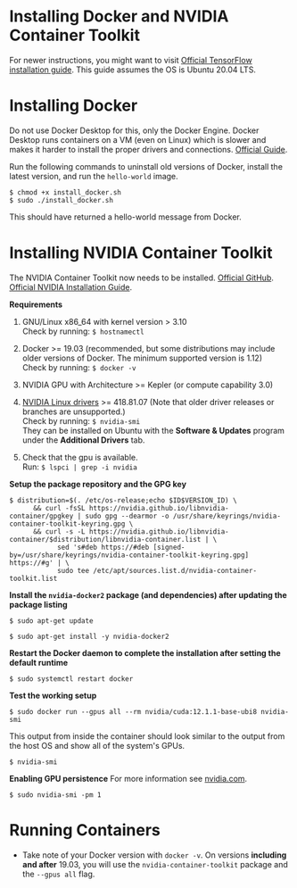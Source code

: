 # Installing Docker and NVIDIA Container Toolkit
For newer instructions, you might want to visit [Official TensorFlow installation guide](www.tensorflow.org/install/docker).  This guide assumes the OS is Ubuntu 20.04 LTS.  


# Installing Docker
Do not use Docker Desktop for this, only the Docker Engine.  Docker Desktop runs containers on a VM (even on Linux) which is slower and makes it harder to install the proper drivers and connections.
[Official Guide](https://docs.docker.com/engine/install/ubuntu/).

Run the following commands to uninstall old versions of Docker, install the latest version, and run the `hello-world` image.
```
$ chmod +x install_docker.sh
$ sudo ./install_docker.sh
```
This should have returned a hello-world message from Docker.

# Installing NVIDIA Container Toolkit
The NVIDIA Container Toolkit now needs to be installed. [Official GitHub](https://github.com/NVIDIA/nvidia-docker). [Official NVIDIA Installation Guide](https://docs.nvidia.com/datacenter/cloud-native/container-toolkit/install-guide.html#docker).

**Requirements**
1.  GNU/Linux x86_64 with kernel version > 3.10  
Check by running:  `$ hostnamectl`
    
2.  Docker >= 19.03 (recommended, but some distributions may include older versions of Docker. The minimum supported version is 1.12)  
Check by running:  `$ docker -v`
    
3.  NVIDIA GPU with Architecture >= Kepler (or compute capability 3.0)
    
4.  [NVIDIA Linux drivers](http://www.nvidia.com/object/unix.html)  >= 418.81.07 (Note that older driver releases or branches are unsupported.)  
Check by running:  `$ nvidia-smi`  
They can be installed on Ubuntu with the **Software & Updates** program under the **Additional Drivers** tab.

5. Check that the gpu is available.  
Run:  `$ lspci | grep -i nvidia`

**Setup the package repository and the GPG key**
```
$ distribution=$(. /etc/os-release;echo $ID$VERSION_ID) \
      && curl -fsSL https://nvidia.github.io/libnvidia-container/gpgkey | sudo gpg --dearmor -o /usr/share/keyrings/nvidia-container-toolkit-keyring.gpg \
      && curl -s -L https://nvidia.github.io/libnvidia-container/$distribution/libnvidia-container.list | \
            sed 's#deb https://#deb [signed-by=/usr/share/keyrings/nvidia-container-toolkit-keyring.gpg] https://#g' | \
            sudo tee /etc/apt/sources.list.d/nvidia-container-toolkit.list
```

**Install the `nvidia-docker2` package (and dependencies) after updating the package listing**
```
$ sudo apt-get update

$ sudo apt-get install -y nvidia-docker2
```

**Restart the Docker daemon to complete the installation after setting the default runtime**
```
$ sudo systemctl restart docker
```

**Test the working setup**
```
$ sudo docker run --gpus all --rm nvidia/cuda:12.1.1-base-ubi8 nvidia-smi
```
This output from inside the container should look similar to the output from the host OS and show all of the system's GPUs.
```
$ nvidia-smi
```

**Enabling GPU persistence**
For more information see [nvidia.com](https://docs.nvidia.com/deploy/driver-persistence/index.html).
```
$ sudo nvidia-smi -pm 1
```

# Running Containers
-   Take note of your Docker version with  `docker -v`.  On versions  **including and after**  19.03, you will use the  `nvidia-container-toolkit`  package and the  `--gpus all`  flag.


